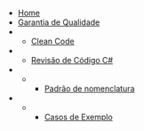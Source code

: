* [Home](/)
* [Garantia de Qualidade](quality-assurance/README.md)
* * [Clean Code](quality-assurance/clean-code/README.md)
* * [Revisão de Código C#](quality-assurance/code-review/README.md)
* * * [Padrão de nomenclatura](quality-assurance/code-review/csharp_naming_convention.md)
* * * [Casos de Exemplo](qualiry-assurance/code-review/csharp_naming_convention_examples.md)